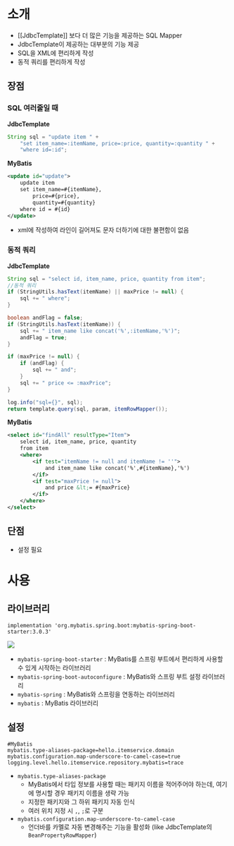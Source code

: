# 소개
- [[JdbcTemplate]] 보다 더 많은 기능을 제공하는 SQL Mapper
- JdbcTemplate이 제공하는 대부분의 기능 제공
- SQL을 XML에 편리하게 작성
- 동적 쿼리를 편리하게 작성
## 장점
### SQL 여러줄일 때
**JdbcTemplate**
```java
String sql = "update item " +
	"set item_name=:itemName, price=:price, quantity=:quantity " +
	"where id=:id";
```
**MyBatis**
```xml
<update id="update">
	update item
	set item_name=#{itemName},
		price=#{price},
		quantity=#{quantity}
	where id = #{id}
</update>
```
- xml에 작성하여 라인이 길어져도 문자 더하기에 대한 불편함이 없음
### 동적 쿼리
**JdbcTemplate**
```java
String sql = "select id, item_name, price, quantity from item";
//동적 쿼리
if (StringUtils.hasText(itemName) || maxPrice != null) {
	sql += " where";
}

boolean andFlag = false;
if (StringUtils.hasText(itemName)) {
	sql += " item_name like concat('%',:itemName,'%')";
	andFlag = true;
}

if (maxPrice != null) {
	if (andFlag) {
		sql += " and";
	}
	sql += " price <= :maxPrice";
}

log.info("sql={}", sql);
return template.query(sql, param, itemRowMapper());
```
**MyBatis**
```xml
<select id="findAll" resultType="Item">
	select id, item_name, price, quantity
	from item
	<where>
		<if test="itemName != null and itemName != ''">
			and item_name like concat('%',#{itemName},'%')
		</if>
		<if test="maxPrice != null">
			and price &lt;= #{maxPrice}
		</if>
	</where>
</select>
```
## 단점
- 설정 필요
# 사용
## 라이브러리
```properties
implementation 'org.mybatis.spring.boot:mybatis-spring-boot-starter:3.0.3'
```
![](https://i.imgur.com/VHzyKRy.png)
- `mybatis-spring-boot-starter` : MyBatis를 스프링 부트에서 편리하게 사용할 수 있게 시작하는 라이브러리
- `mybatis-spring-boot-autoconfigure` : MyBatis와 스프링 부트 설정 라이브러리
- `mybatis-spring` : MyBatis와 스프링을 연동하는 라이브러리
- `mybatis` : MyBatis 라이브러리
## 설정
```properties
#MyBatis  
mybatis.type-aliases-package=hello.itemservice.domain  
mybatis.configuration.map-underscore-to-camel-case=true  
logging.level.hello.itemservice.repository.mybatis=trace
```
- `mybatis.type-aliases-package`
	- MyBatis에서 타입 정보를 사용할 때는 패키지 이름을 적어주어야 하는데, 여기에 명시할 경우 패키지 이름을 생략 가능
	- 지정한 패키지와 그 하위 패키지 자동 인식
	- 여러 위치 지정 시 `,`, `;`로 구분
- `mybatis.configuration.map-underscore-to-camel-case`
	- 언더바를 카멜로 자동 변경해주는 기능을 활성화 (like JdbcTemplate의 `BeanPropertyRowMapper`)
